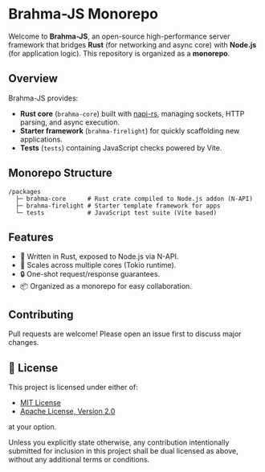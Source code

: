 # Brahma-JS Monorepo

Welcome to **Brahma-JS**, an open-source high-performance server framework that bridges **Rust** (for networking and async core) with **Node.js** (for application logic). This repository is organized as a **monorepo**.

## Overview

Brahma-JS provides:

- **Rust core** (`brahma-core`) built with [napi-rs](https://napi.rs), managing sockets, HTTP parsing, and async execution.
- **Starter framework** (`brahma-firelight`) for quickly scaffolding new applications.
- **Tests** (`tests`) containing JavaScript checks powered by Vite.

## Monorepo Structure

```
/packages
  ├─ brahma-core      # Rust crate compiled to Node.js addon (N-API)
  ├─ brahma-firelight # Starter template framework for apps
  └─ tests            # JavaScript test suite (Vite based)
```

## Features

- 🚀 Written in Rust, exposed to Node.js via N-API.
- 🧵 Scales across multiple cores (Tokio runtime).
- 🔒 One-shot request/response guarantees.
- 📦 Organized as a monorepo for easy collaboration.

## Contributing

Pull requests are welcome! Please open an issue first to discuss major changes.

## 🧾 License

This project is licensed under either of:

- [MIT License](./LICENSE-MIT)
- [Apache License, Version 2.0](./LICENSE-APACHE)

at your option.

Unless you explicitly state otherwise, any contribution intentionally submitted for inclusion in this project shall be dual licensed as above, without any additional terms or conditions.
